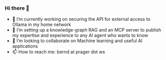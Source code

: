 ### Hi there 👋

<!--
**bprager/bprager** is a ✨ _special_ ✨ repository because its `README.md` (this file) appears on your GitHub profile.

Here are some ideas to get you started:
- 🤔 I’m looking for help with 
- 💬 Ask me about ...
- 😄 Pronouns: ...
- ⚡ Fun fact: ...
-->
- 🔭 I’m currently working on securing the API for external access to Ollama in my home network
- 🌱 I’m setting up a knowledge-graph RAG and an MCP server to publish my expertise and experience to any AI agent who wants to know
- 👯 I’m looking to collaborate on Machine learning and useful AI applications
- 📫 How to reach me: bernd at prager dot ws

